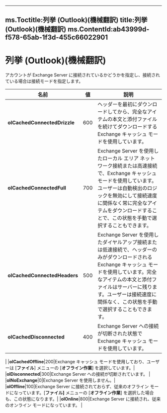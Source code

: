 

---
ms.Toctitle:列挙 (Outlook)(機械翻訳)
title:列挙 (Outlook)(機械翻訳)
ms.ContentId:ab43999d-f578-65ab-1f3d-455c66022901
---
# 列挙 (Outlook)(機械翻訳)




アカウントが Exchange Server に接続されているかどうかを指定し、接続されている場合は接続モードを指定します。

|**名前**|**値**|**説明**|
|---|---|---|
|**olCachedConnectedDrizzle**|600|ヘッダーを最初にダウンロードしてから、完全なアイテムの本文と添付ファイルを続けてダウンロードする Exchange キャッシュ モードを使用しています。|
|**olCachedConnectedFull**|700|Exchange Server を使用したローカル エリア ネットワーク接続または高速接続で、Exchange キャッシュ モードを使用しています。ユーザーは自動検出のロジックを無効にして接続速度に関係なく常に完全なアイテムをダウンロードすることで、この状態を手動で選択することもできます。|
|**olCachedConnectedHeaders**|500|Exchange Server を使用したダイヤルアップ接続または低速接続で、ヘッダーのみがダウンロードされる Exchange キャッシュ モードを使用しています。完全なアイテムの本文と添付ファイルはサーバーに残ります。ユーザーは接続速度に関係なく、この状態を手動で選択することもできます。|
|**olCachedDisconnected**|400|Exchange Server への接続が切断された状態で Exchange キャッシュ モードを使用しています。
|
|**olCachedOffline**|200|Exchange キャッシュ モードを使用しており、ユーザーは [**ファイル**] メニューの [**オフライン作業**] を選択しています。|
|**olDisconnected**|300|Exchange Server への接続が切断されています。
|
|**olNoExchange**|0|Exchange Server を使用しません。|
|**olOffline**|100|Exchange Server に接続されておらず、従来のオフライン モードになっています。[**ファイル]** メニューの [**オフライン作業**] を選択した場合も、この状態になります。|
|**olOnline**|800|Exchange Server に接続され、従来のオンライン モードになっています。
|




